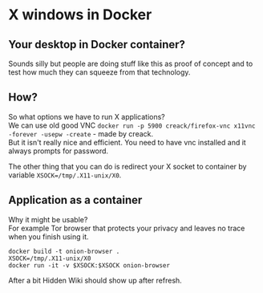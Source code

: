 # X windows in Docker

## Your desktop in Docker container?

Sounds silly but people are doing stuff like this as proof of concept and to test how much they can squeeze from that technology.

## How?

So what options we have to run X applications?  
We can use old good VNC `docker run -p 5900 creack/firefox-vnc x11vnc -forever -usepw -create` - made by creack.  
But it isn't really nice and efficient. You need to have vnc installed and it always prompts for password.  
  
The other thing that you can do is redirect your X socket to container by variable `XSOCK=/tmp/.X11-unix/X0`.

## Application as a container

Why it might be usable?  
For example Tor browser that protects your privacy and leaves no trace when you finish using it.
```
docker build -t onion-browser .
XSOCK=/tmp/.X11-unix/X0
docker run -it -v $XSOCK:$XSOCK onion-browser
```

After a bit Hidden Wiki should show up after refresh.
